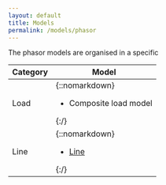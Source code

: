 ```yaml
---
layout: default
title: Models
permalink: /models/phasor
---
```


The phasor models are organised in a specific 

|Category   |Model |
|-----------|------|
|Load|{::nomarkdown}<ul><li>Composite load model</li></ul>{:/} |
|Line|{::nomarkdown}<ul><li>[Line](piLine.md)</li></ul>{:/} |

